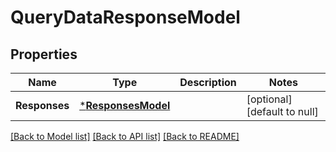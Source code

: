# QueryDataResponseModel

## Properties
Name | Type | Description | Notes
------------ | ------------- | ------------- | -------------
**Responses** | [***ResponsesModel**](Responses.md) |  | [optional] [default to null]

[[Back to Model list]](../README.md#documentation-for-models) [[Back to API list]](../README.md#documentation-for-api-endpoints) [[Back to README]](../README.md)


